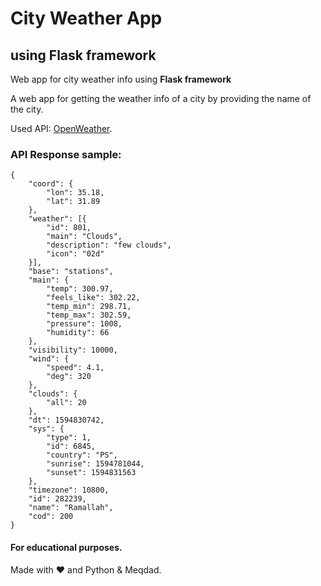 # City Weather App

## using Flask framework

Web app for city weather info using **Flask framework**

A web app for getting the weather info of a city by providing the name of the city.

Used API: [OpenWeather](https://openweathermap.org/).

### API Response sample:
```
{
	"coord": {
		"lon": 35.18,
		"lat": 31.89
	},
	"weather": [{
		"id": 801,
		"main": "Clouds",
		"description": "few clouds",
		"icon": "02d"
	}],
	"base": "stations",
	"main": {
		"temp": 300.97,
		"feels_like": 302.22,
		"temp_min": 298.71,
		"temp_max": 302.59,
		"pressure": 1008,
		"humidity": 66
	},
	"visibility": 10000,
	"wind": {
		"speed": 4.1,
		"deg": 320
	},
	"clouds": {
		"all": 20
	},
	"dt": 1594830742,
	"sys": {
		"type": 1,
		"id": 6845,
		"country": "PS",
		"sunrise": 1594781044,
		"sunset": 1594831563
	},
	"timezone": 10800,
	"id": 282239,
	"name": "Ramallah",
	"cod": 200
}
```
#### For educational purposes.
Made with ❤️ and Python & Meqdad.

